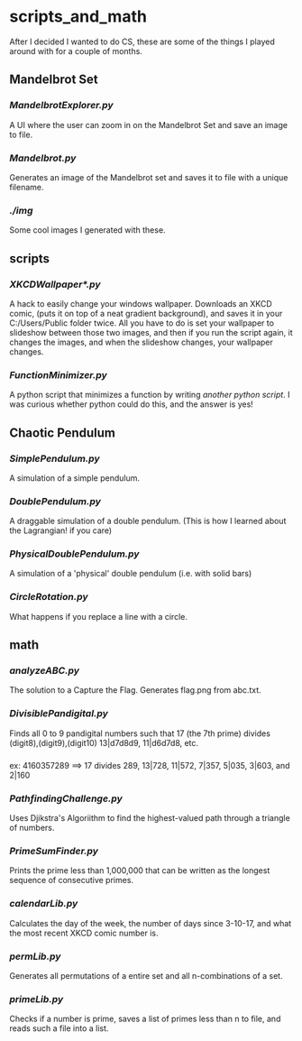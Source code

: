 # scripts_and_math
After I decided I wanted to do CS, these are some of the things I played around with for a couple of months.
## Mandelbrot Set
### *MandelbrotExplorer.py*
A UI where the user can zoom in on the Mandelbrot Set and save an image to file.
### *Mandelbrot.py*
Generates an image of the Mandelbrot set and saves it to file with a unique filename.
### *./img*
Some cool images I generated with these.
## scripts
### _XKCDWallpaper*.py_
A hack to easily change your windows wallpaper. Downloads an XKCD comic, (puts it on top of a neat gradient background), and saves it in your C:/Users/Public folder twice. All you have to do is set your wallpaper to slideshow between those two images, and then if you run the script again, it changes the images, and when the slideshow changes, your wallpaper changes.
### *FunctionMinimizer.py*
A python script that minimizes a function by writing *another python script*. I was curious whether python could do this, and the answer is yes!
## Chaotic Pendulum
### *SimplePendulum.py*
A simulation of a simple pendulum.
### *DoublePendulum.py*
A draggable simulation of a double pendulum. (This is how I learned about the Lagrangian! if you care)
### *PhysicalDoublePendulum.py*
A simulation of a 'physical' double pendulum (i.e. with solid bars)
### *CircleRotation.py*
What happens if you replace a line with a circle.
## math
### *analyzeABC.py*
The solution to a Capture the Flag. Generates flag.png from abc.txt.
### *DivisiblePandigital.py*
Finds all 0 to 9 pandigital numbers such that 17 (the 7th prime) divides (digit8),(digit9),(digit10) 13|d7d8d9, 11|d6d7d8, etc.
###
ex: 4160357289 ==> 17 divides 289, 13|728, 11|572, 7|357, 5|035, 3|603, and 2|160
### *PathfindingChallenge.py*
Uses Djikstra's Algoriithm to find the highest-valued path through a triangle of numbers.
### *PrimeSumFinder.py*
Prints the prime less than 1,000,000 that can be written as the longest sequence of consecutive primes.
### *calendarLib.py*
Calculates the day of the week, the number of days since 3-10-17, and what the most recent XKCD comic number is.
### *permLib.py*
Generates all permutations of a entire set and all n-combinations of a set.
### *primeLib.py*
Checks if a number is prime, saves a list of primes less than n to file, and reads such a file into a list.

